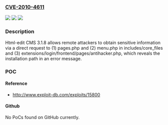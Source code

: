 ### [CVE-2010-4611](https://cve.mitre.org/cgi-bin/cvename.cgi?name=CVE-2010-4611)
![](https://img.shields.io/static/v1?label=Product&message=n%2Fa&color=blue)
![](https://img.shields.io/static/v1?label=Version&message=n%2Fa&color=blue)
![](https://img.shields.io/static/v1?label=Vulnerability&message=n%2Fa&color=brighgreen)

### Description

Html-edit CMS 3.1.8 allows remote attackers to obtain sensitive information via a direct request to (1) pages.php and (2) menu.php in includes/core_files and (3) extensions/login/frontend/pages/antihacker.php, which reveals the installation path in an error message.

### POC

#### Reference
- http://www.exploit-db.com/exploits/15800

#### Github
No PoCs found on GitHub currently.

